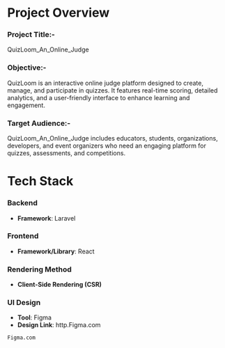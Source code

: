 # Project Overview
### Project Title:-
QuizLoom_An_Online_Judge

### Objective:-
QuizLoom is an interactive online judge platform designed to create, manage, and participate in quizzes. It features real-time scoring, detailed analytics, and a user-friendly interface to enhance learning and engagement.

### Target Audience:-
QuizLoom_An_Online_Judge includes educators, students, organizations, developers, and event organizers who need an engaging platform for quizzes, assessments, and competitions.

# Tech Stack
### Backend
- **Framework**: Laravel
  
### Frontend
- **Framework/Library**: React

### Rendering Method
- **Client-Side Rendering (CSR)**

### UI Design
- **Tool**: Figma
- **Design Link**: http.Figma.com
```
Figma.com
```
